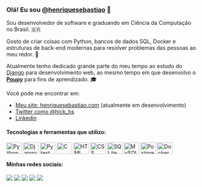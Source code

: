 ### Olá! Eu sou [@henriquesebastiao](https://twitter.com/hick_hs) 👋

Sou desenvolvedor de software e graduando em Ciência da Computação no Brasil. 🇧🇷

Gosto de criar coisas com Python, bancos de dados SQL, Docker e estruturas de back-end modernas para resolver problemas das pessoas ao meu redor. 🚀

Atualmente tenho dedicado grande parte do meu tempo ao estudo do [Django](https://www.djangoproject.com/) para desenvolvimento web, ao mesmo tempo em que desenvolvo o [**Poupy**](https://github.com/henriquesebastiao/poupy/) para fins de aprendizado. 🎓

Você pode me encontrar em:

* [Meu site: henriquesebastiao.com](https://henriquesebastiao.com) (atualmente em desenvolvimento)
* [Twitter como @hick_hs](https://twitter.com/hick_hs)
* [Linkedin](https://www.linkedin.com/in/henriquesebastiao/)

<!-- Ícones de Tecnologias -->
<div style="display: inline_block">
  <h4>Tecnologias e ferramentas que utilizo:</h4>
  <img align="center" alt="Python" height="30" width="40" src="https://cdn.jsdelivr.net/gh/devicons/devicon/icons/python/python-original.svg">
  <img align="center" alt="Django" height="30" width="40" src="https://www.svgrepo.com/show/353657/django-icon.svg">
  <img align="center" alt="Pytest" height="30" width="40" src="https://cdn.jsdelivr.net/gh/devicons/devicon/icons/pytest/pytest-original.svg">
  <img align="center" alt="C" height="30" width="40" src="https://cdn.jsdelivr.net/gh/devicons/devicon/icons/c/c-original.svg">
  <img align="center" alt="HTML" height="30" width="40" src="https://cdn.jsdelivr.net/gh/devicons/devicon/icons/html5/html5-original.svg">
  <img align="center" alt="CSS" height="30" width="40" src="https://cdn.jsdelivr.net/gh/devicons/devicon/icons/css3/css3-original.svg">
  <img align="center" alt="SQLite" height="30" width="40" src="https://cdn.jsdelivr.net/gh/devicons/devicon/icons/sqlite/sqlite-original.svg">
  <img align="center" alt="MySQL" height="30" width="40" src="https://cdn.jsdelivr.net/gh/devicons/devicon/icons/mysql/mysql-original.svg">
  <img align="center" alt="PostgreSQL" height="30" width="40" src="https://cdn.jsdelivr.net/gh/devicons/devicon/icons/postgresql/postgresql-plain.svg">
  <img align="center" alt="Docker" height="30" width="40" src="https://cdn.jsdelivr.net/gh/devicons/devicon/icons/docker/docker-plain.svg">
</div>

<!-- Minhas redes sociais -->
<!-- LINKEDIN -->
<div style="display: inline_block">
  <h4>Minhas redes sociais:</h4>
  <a href="https://www.linkedin.com/in/henriquesebastiao/" target="_blank"><img src="https://img.shields.io/badge/LinkedIn-0077B5?logo=linkedin&logoColor=white" target="_blank"></a>
  <!-- TWITTER -->
  <a href="https://twitter.com/hick_hs" target="_blank"><img src="https://img.shields.io/badge/Twitter-000000?logo=x&logoColor=white" target="_blank"></a>
  <!-- INSTAGRAM -->
  <a href="https://www.instagram.com/hick.hs/" target="_blank"><img src="https://img.shields.io/badge/Instagram-E4405F?logo=instagram&logoColor=white" target="_blank"></a>
  <!-- EMAIL -->
  <a href="mailto:contato@henriquesebastiao.com" target="_blank"><img src="https://img.shields.io/badge/Gmail-D14836?logo=gmail&logoColor=white" target="_blank"></a>
  <!-- HACKER RANK -->
  <a href="https://www.hackerrank.com/profile/hick_hs" target="_blank"><img src="https://img.shields.io/badge/Hackerrank-32C766?logo=HackerRank&logoColor=white" target="_blank"></a>
</div>
